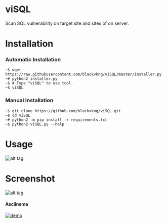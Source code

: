 # viSQL
Scan SQL vulnerability on target site and sites of on server.

# Installation

### Automatic Installation

```
~$ wget https://raw.githubusercontent.com/blackvkng/viSQL/master/installer.py
~# python2 installer.py
~$ # Type "viSQL" to use tool.
~$ viSQL
```

### Manual Installation

```
~$ git clone https://github.com/blackvkng/viSQL.git
~$ cd viSQL
~# python2 -m pip install -r requirements.txt
~$ python2 viSQL.py --help
```

# Usage

![alt tag](http://i.hizliresim.com/ZEWv20.png)

# Screenshot
![alt tag](http://i.hizliresim.com/1g412D.png)

#### Asciinema
[![demo](https://asciinema.org/a/124271.png)](https://asciinema.org/a/124271?autoplay=1)
